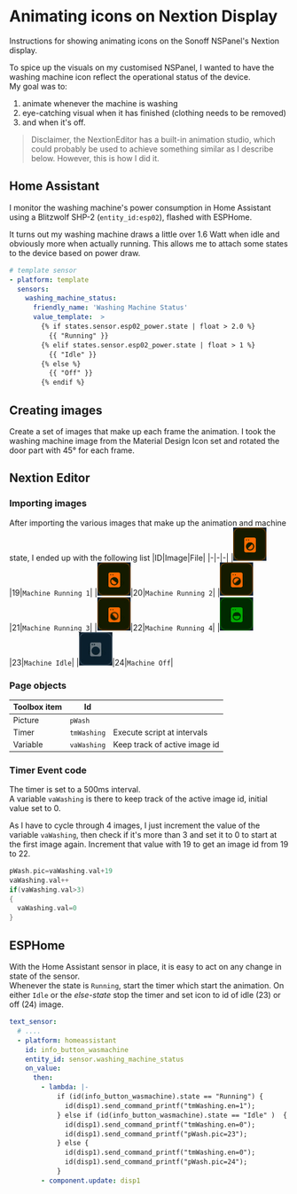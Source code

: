 # Animating icons on Nextion Display
Instructions for showing animating icons on the Sonoff NSPanel's Nextion display.  

To spice up the visuals on my customised NSPanel, I wanted to have the washing machine icon reflect the operational status of the device.  
My goal was to:
1) animate whenever the machine is washing
1) eye-catching visual when it has finished (clothing needs to be removed)
1) and when it's off.

> Disclaimer, the NextionEditor has a built-in animation studio, which could probably be used to achieve something similar as I describe below. However, this is how I did it.

## Home Assistant
I monitor the washing machine's power consumption in Home Assistant using a Blitzwolf SHP-2 (`entity_id:esp02`), flashed with ESPHome. 

It turns out my washing machine draws a little over 1.6 Watt when idle and obviously more when actually running. This allows me to attach some states to the device based on power draw.
```yml
# template sensor
- platform: template
  sensors:
    washing_machine_status:
      friendly_name: 'Washing Machine Status'
      value_template:  >
        {% if states.sensor.esp02_power.state | float > 2.0 %}
          {{ "Running" }}
        {% elif states.sensor.esp02_power.state | float > 1 %}
          {{ "Idle" }}
        {% else %}
          {{ "Off" }}
        {% endif %}

```

## Creating images

Create a set of images that make up each frame the animation. I took the washing machine image from the Material Design Icon set and rotated the door part with 45° for each frame. 

## Nextion Editor

### Importing images
After importing the various images that make up the animation and machine state, I ended up with the following list
|ID|Image|File|
|-|-|-|
|![washing-machine-on-1.png](https://github.com/dulfer/sonoff-nspanel-esphome/blob/df0d42b67b13580e245adc9a98a3a7e162deeb9a/nextion-hmi/icons/washing-machine-on-1.png?raw=true)|19|`Machine Running 1`|
|![washing-machine-on-2.png](https://github.com/dulfer/sonoff-nspanel-esphome/blob/df0d42b67b13580e245adc9a98a3a7e162deeb9a/nextion-hmi/icons/washing-machine-on-2.png?raw=true)|20|`Machine Running 2`|
|![washing-machine-on-3.png](https://github.com/dulfer/sonoff-nspanel-esphome/blob/df0d42b67b13580e245adc9a98a3a7e162deeb9a/nextion-hmi/icons/washing-machine-on-3.png?raw=true)|21|`Machine Running 3`|
|![washing-machine-on-4.png](https://github.com/dulfer/sonoff-nspanel-esphome/blob/df0d42b67b13580e245adc9a98a3a7e162deeb9a/nextion-hmi/icons/washing-machine-on-4.png?raw=true)|22|`Machine Running 4`|
|![washing-machine-idle.png](https://github.com/dulfer/sonoff-nspanel-esphome/raw/main/nextion-hmi/icons/washing-machine-idle.png?raw=true)|23|`Machine Idle`|
|![washing-machine-off.png](https://github.com/dulfer/sonoff-nspanel-esphome/blob/df0d42b67b13580e245adc9a98a3a7e162deeb9a/nextion-hmi/icons/washing-machine-off.png?raw=true)|24|`Machine Off`|

### Page objects
|Toolbox item|Id||
|-|-|-|
|Picture|`pWash`||
|Timer|`tmWashing`|Execute script at intervals|
|Variable|`vaWashing`|Keep track of active image id|

### Timer Event code
The timer is set to a 500ms interval.  
A variable `vaWashing` is there to keep track of the active image id, initial value set to 0.

As I have to cycle through 4 images, I just increment the value of the variable `vaWashing`, then check if it's more than 3 and set it to 0 to start at the first image again. Increment that value with 19 to get an image id from 19 to 22.
```c
pWash.pic=vaWashing.val+19
vaWashing.val++
if(vaWashing.val>3)
{
  vaWashing.val=0
}
```


## ESPHome
With the Home Assistant sensor in place, it is easy to act on any change in state of the sensor.  
Whenever the state is `Running`, start the timer which start the animation. On either `Idle` or the *else-state* stop the timer and set icon to id of idle (23) or off (24) image.
```yml
text_sensor:
  # ....
  - platform: homeassistant
    id: info_button_wasmachine
    entity_id: sensor.washing_machine_status
    on_value:
      then:
        - lambda: |- 
            if (id(info_button_wasmachine).state == "Running") {
              id(disp1).send_command_printf("tmWashing.en=1");
            } else if (id(info_button_wasmachine).state == "Idle" )  {
              id(disp1).send_command_printf("tmWashing.en=0");
              id(disp1).send_command_printf("pWash.pic=23");
            } else {
              id(disp1).send_command_printf("tmWashing.en=0");
              id(disp1).send_command_printf("pWash.pic=24");
            }
        - component.update: disp1         
```